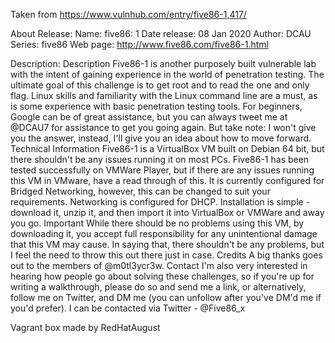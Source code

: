 Taken from https://www.vulnhub.com/entry/five86-1,417/ 

About Release:
    Name: five86: 1
    Date release: 08 Jan 2020
    Author: DCAU
    Series: five86
    Web page: http://www.five86.com/five86-1.html

Description:
    Description
    Five86-1 is another purposely built vulnerable lab with the intent of gaining experience in the world of penetration testing.
    The ultimate goal of this challenge is to get root and to read the one and only flag.
    Linux skills and familiarity with the Linux command line are a must, as is some experience with basic penetration testing tools.
    For beginners, Google can be of great assistance, but you can always tweet me at @DCAU7 for assistance to get you going again. But take note: I won't give you the answer, instead, I'll give you an idea about how to move forward.
    Technical Information
    Five86-1 is a VirtualBox VM built on Debian 64 bit, but there shouldn't be any issues running it on most PCs.
    Five86-1 has been tested successfully on VMWare Player, but if there are any issues running this VM in VMware, have a read through of this.
    It is currently configured for Bridged Networking, however, this can be changed to suit your requirements. Networking is configured for DHCP.
    Installation is simple - download it, unzip it, and then import it into VirtualBox or VMWare and away you go.
    Important
    While there should be no problems using this VM, by downloading it, you accept full responsibility for any unintentional damage that this VM may cause.
    In saying that, there shouldn't be any problems, but I feel the need to throw this out there just in case.
    Credits
    A big thanks goes out to the members of @m0tl3ycr3w.
    Contact
    I'm also very interested in hearing how people go about solving these challenges, so if you're up for writing a walkthrough, please do so and send me a link, or alternatively, follow me on Twitter, and DM me (you can unfollow after you've DM'd me if you'd prefer).
    I can be contacted via Twitter - @Five86_x

Vagrant box made by RedHatAugust

